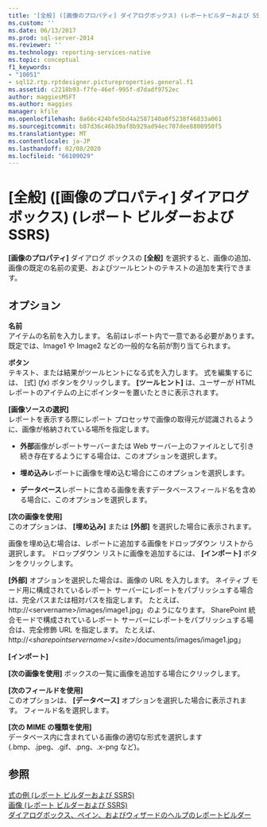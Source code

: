 ```yaml
---
title: '[全般] ([画像のプロパティ] ダイアログボックス) (レポートビルダーおよび SSRS) |Microsoft Docs'
ms.custom: ''
ms.date: 06/13/2017
ms.prod: sql-server-2014
ms.reviewer: ''
ms.technology: reporting-services-native
ms.topic: conceptual
f1_keywords:
- "10051"
- sql12.rtp.rptdesigner.pictureproperties.general.f1
ms.assetid: c2218b93-f7fe-46ef-995f-d7dadf9752ec
author: maggiesMSFT
ms.author: maggies
manager: kfile
ms.openlocfilehash: 8a66c424bfe5bd4a2587140a0f5238f46833a061
ms.sourcegitcommit: b87d36c46b39af8b929ad94ec707dee8800950f5
ms.translationtype: MT
ms.contentlocale: ja-JP
ms.lasthandoff: 02/08/2020
ms.locfileid: "66109029"
---
```

# <a name="image-properties-dialog-box-general-report-builder-and-ssrs"></a>[全般] ([画像のプロパティ] ダイアログ ボックス) (レポート ビルダーおよび SSRS)
  
  **[画像のプロパティ]** ダイアログ ボックスの **[全般]** を選択すると、画像の追加、画像の既定の名前の変更、およびツールヒントのテキストの追加を実行できます。  
  
## <a name="options"></a>オプション  
 **名前**  
 アイテムの名前を入力します。 名前はレポート内で一意である必要があります。 既定では、Image1 や Image2 などの一般的な名前が割り当てられます。  
  
 **ボタン**  
 テキスト、または結果がツールヒントになる式を入力します。 式を編集するには、 [式] (*fx*) ボタンをクリックします。 
  **[ツールヒント]** は、ユーザーが HTML レポートのアイテムの上にポインターを置いたときに表示されます。  
  
 **[画像ソースの選択]**  
 レポートを表示する際にレポート プロセッサで画像の取得元が認識されるように、画像が格納されている場所を指定します。  
  
-   **外部**画像がレポートサーバーまたは Web サーバー上のファイルとして引き続き存在するようにする場合は、このオプションを選択します。  
  
-   **埋め込み**レポートに画像を埋め込む場合にこのオプションを選択します。  
  
-   **データベース**レポートに含める画像を表すデータベースフィールド名を含める場合に、このオプションを選択します。  
  
 **[次の画像を使用]**  
 このオプションは、 **[埋め込み]** または **[外部]** を選択した場合に表示されます。  
  
 画像を埋め込む場合は、レポートに追加する画像をドロップダウン リストから選択します。 ドロップダウン リストに画像を追加するには、 **[インポート]** ボタンをクリックします。  
  
 
  **[外部]** オプションを選択した場合は、画像の URL を入力します。 ネイティブ モード用に構成されているレポート サーバーにレポートをパブリッシュする場合は、完全パスまたは相対パスを指定します。 たとえば、http://\<servername>/images/image1.jpg」のようになります。 SharePoint 統合モードで構成されているレポート サーバーにレポートをパブリッシュする場合は、完全修飾 URL を指定します。 たとえば、http://\<*sharepointservername*>/\<*site*>/documents/images/image1.jpg」  
  
 **[インポート]**  
 
  **[次の画像を使用]** ボックスの一覧に画像を追加する場合にクリックします。  
  
 **[次のフィールドを使用]**  
 このオプションは、 **[データベース]** オプションを選択した場合に表示されます。 フィールド名を選択します。  
  
 **[次の MIME の種類を使用]**  
 データベース内に含まれている画像の適切な形式を選択します (.bmp、.jpeg、.gif、.png、.x-png など)。  
  
## <a name="see-also"></a>参照  
 [式の例 (レポート ビルダーおよび SSRS)](report-design/expression-examples-report-builder-and-ssrs.md)   
 [画像 &#40;レポート ビルダーおよび SSRS&#41;](report-design/images-report-builder-and-ssrs.md)   
 [ダイアログボックス、ペイン、およびウィザードのヘルプのレポートビルダー](../../2014/reporting-services/report-builder-help-for-dialog-boxes-panes-and-wizards.md)  
  
  
